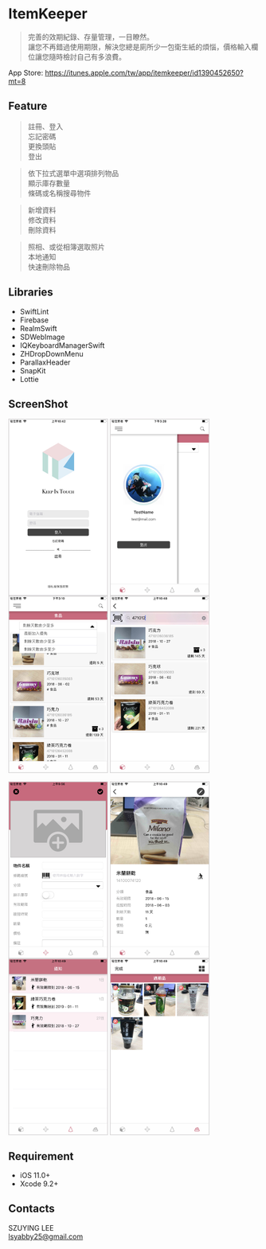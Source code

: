 # ItemKeeper
> 完善的效期紀錄、存量管理，一目瞭然。   
> 讓您不再錯過使用期限，解決您總是廁所少一包衛生紙的煩惱，價格輸入欄位讓您隨時檢討自己有多浪費。

App Store: https://itunes.apple.com/tw/app/itemkeeper/id1390452650?mt=8

## Feature

> 註冊、登入  
> 忘記密碼  
> 更換頭貼  
> 登出  

> 依下拉式選單中選項排列物品   
> 顯示庫存數量  
> 條碼或名稱搜尋物件 

> 新增資料  
> 修改資料  
> 刪除資料  

> 照相、或從相簿選取照片   
> 本地通知  
> 快速刪除物品  


## Libraries
* SwiftLint
* Firebase
* RealmSwift
* SDWebImage
* IQKeyboardManagerSwift
* ZHDropDownMenu
* ParallaxHeader
* SnapKit
* Lottie


## ScreenShot

<div align="left">
<img src="https://github.com/lsyabby/ItemKeeper/blob/master/ScreenShot/ScreenShot.001.jpeg" width="200" align=center /> 
<img src="https://github.com/lsyabby/ItemKeeper/blob/master/ScreenShot/ScreenShot.002.jpeg" width="200" align=center /> 
<img src="https://github.com/lsyabby/ItemKeeper/blob/master/ScreenShot/ScreenShot.003.jpeg" width="200" align=center /> 
<img src="https://github.com/lsyabby/ItemKeeper/blob/master/ScreenShot/ScreenShot.004.jpeg" width="200" align=center /> 
</div>

<br/>
<div align="left">
<img src="https://github.com/lsyabby/ItemKeeper/blob/master/ScreenShot/ScreenShot.005.jpeg" width="200" align=center /> 
<img src="https://github.com/lsyabby/ItemKeeper/blob/master/ScreenShot/ScreenShot.006.jpeg" width="200" align=center /> 
<img src="https://github.com/lsyabby/ItemKeeper/blob/master/ScreenShot/ScreenShot.007.jpeg" width="200" align=center /> 
<img src="https://github.com/lsyabby/ItemKeeper/blob/master/ScreenShot/ScreenShot.008.jpeg" width="200" align=center /> 
</div>


## Requirement
<ul>
<li>iOS 11.0+</li>
<li>Xcode 9.2+</li>
</ul>


## Contacts
SZUYING LEE   
lsyabby25@gmail.com
